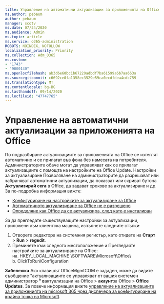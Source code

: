 ```yaml
---
title: Управление на автоматични актуализации за приложенията на Office
ms.author: pebaum
author: pebaum
manager: scotv
ms.date: 07/24/2020
ms.audience: Admin
ms.topic: article
ms.service: o365-administration
ROBOTS: NOINDEX, NOFOLLOW
localization_priority: Priority
ms.collection: Adm_O365
ms.custom:
- "1743"
- "9000140"
ms.openlocfilehash: ab3d6e60bc1b67220adbdf7ba61599a6b7aa663a
ms.sourcegitcommit: c6692ce0fa1358ec3529e59ca0ecdfdea4cdc759
ms.translationtype: MT
ms.contentlocale: bg-BG
ms.lasthandoff: 09/14/2020
ms.locfileid: "47747765"
---
```

# <a name="control-automatic-updates-for-office-apps"></a>Управление на автоматични актуализации за приложенията на Office

По подразбиране актуализациите за приложенията на Office се изтеглят автоматично и се прилагат във фона без намесата на потребителя. Администраторите обаче могат да управляват как се прилагат актуализациите с помощта на настройките на Office Update. Настройки за актуализиране Позволяване на администраторите да разрешават или забраняват автоматични актуализации, да показват или скриват бутона **Актуализирай сега** в Office, да задават срокове за актуализиране и др. За по-подробна информация вижте:

- [Конфигуриране на настройките за актуализиране за Office](https://docs.microsoft.com/deployoffice/configure-update-settings-for-office-365-proplus)  
- [Автоматичното актуализиране за Office не е разрешено](https://support.microsoft.com/help/2753538/automatic-updating-for-office-2013-and-office-2016-click-to-run-is-not)  
- [Определяне как Office да се актуализира, след като е инсталиран](https://docs.microsoft.com/deployoffice/configuration-options-for-the-office-2016-deployment-tool#updates-element)

За да прегледате съществуващите настройки за актуализации, приложени към клиентска машина, изпълнете следните стъпки:

1. Отворете редактора на системния регистър, като отидете на **Старт**  >  **Run**  >  **regedit**.
2. Преминете към следното местоположение и Прегледайте настройките за актуализиране на Office:  
    на. HKEY_LOCAL_MACHINE \SOFTWARE\Microsoft\Office\  
    b. ClickToRun\Configuration

**Забележка**  Ако клавишът OfficeMgmtCOM е зададен, може да видите съобщение "актуализациите се управляват от вашия системен администратор **" в**актуализации на Office  >  **акаунт**за Office  >  **Office Updates**. За повече информация вижте [управление на актуализациите за приложенията на microsoft 365 чрез диспечера за конфигуриране на крайна точка на Microsoft](https://docs.microsoft.com/deployoffice/manage-updates-to-office-365-proplus-with-system-center-configuration-manager#method-1-use-office-deployment-tool-to-enable-office-365-clients-to-receive-updates-from-configuration-manager).  